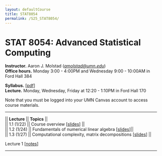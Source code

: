 ```yaml
---
layout: defaultCourse
title: STAT8054
permalink: /S25_STAT8054/
---
```


# STAT 8054: Advanced Statistical Computing
**Instructor.** Aaron J. Molstad (*amolstad@umn.edu*)  
**Office hours.** Monday 3:00 - 4:00PM and Wednesday 9:00 - 10:00AM in Ford Hall 384

**Syllabus.** [[pdf](https://canvas.umn.edu/files/49831537/download?download_frd=1)]   
**Lecture.** Monday, Wednesday, Friday at 12:20 - 1:10PM in Ford Hall 170 

Note that you must be logged into your UMN Canvas account to access course materials.   

----------------------

|| **Lecture** ||  **Topics** ||  
|| 1.1 (1/22)  || Course overview [[slides](https://canvas.umn.edu/files/49831522/download?download_frd=1)] ||   
|| 1.2 (1/24)  || Fundamentals of numerical linear algebra [[slides](https://canvas.umn.edu/files/49893294/download?download_frd=1)]||    
|| 1.3 (1/27)  || Computational complexity, matrix decompositions [[slides](https://canvas.umn.edu/files/49962875/download?download_frd=1)] ||  

Lecture 1 [[notes](https://canvas.umn.edu/files/49831529/download?download_frd=1)]

----------------------



